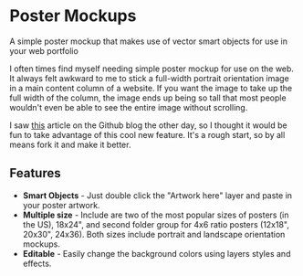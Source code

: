 # Poster Mockups
A simple poster mockup that makes use of vector smart objects for use in your web portfolio

I often times find myself needing simple poster mockup for use on the web. It always felt awkward to me to stick a full-width portrait orientation image in a main content column of a website. If you want the image to take up the full width of the column, the image ends up being so tall that most people wouldn't even be able to see the entire image without scrolling.

I saw [this](https://github.com/blog/1845-psd-viewing-diffing) article on the Github blog the other day, so I thought it would be fun to take advantage of this cool new feature. It's a rough start, so by all means fork it and make it better.

## Features

- **Smart Objects** - Just double click the "Artwork here" layer and paste in your poster artwork.
- **Multiple size** - Include are two of the most popular sizes of posters (in the US), 18x24", and second folder group for 4x6 ratio posters (12x18", 20x30", 24x36). Both sizes include portrait and landscape orientation mockups.
- **Editable** - Easily change the background colors using layers styles and effects.


